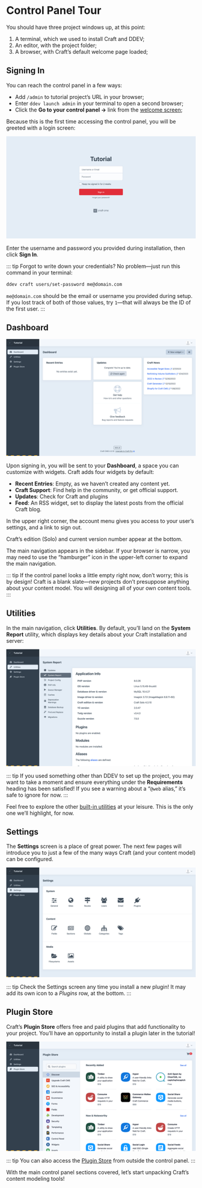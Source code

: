 # Control Panel Tour

You should have three project windows up, at this point:

1. A terminal, which we used to install Craft and DDEV;
1. An editor, with the project folder;
1. A browser, with Craft’s default welcome page loaded;

## Signing In

You can reach the control panel in a few ways:

- Add `/admin` to tutorial project’s URL in your browser;
- Enter `ddev launch admin` in your terminal to open a second browser;
- Click the **Go to your control panel &rarr;** link from the [welcome screen](./README.md#setup);

Because this is the first time accessing the control panel, you will be greeted with a login screen:

<BrowserShot url="https://tutorial.ddev.site/admin/login" :link="false" caption="Craft’s login screen.">
<img src="../images/login.png" alt="Screenshot of Craft’s login screen" />
</BrowserShot>

Enter the username and password you provided during installation, then click **Sign In**.

::: tip
Forgot to write down your credentials? No problem—just run this command in your terminal:

```sh
ddev craft users/set-password me@domain.com
```

`me@domain.com` should be the email or username you provided during setup. If you lost track of both of those values, try `1`—that will always be the ID of the first user.
:::

## Dashboard

<BrowserShot
    url="https://tutorial.ddev.site/admin/dashboard"
    id="dashboard"
    :poi="{
        widgets: [35, 40],
        account: [93, 4],
        edition: [65, 90],
        navigation: [13, 20],
    }"
    :link="false"
    caption="The control panel without any content.">
<img src="../images/empty-control-panel.png" alt="Screenshot of the Craft CMS control panel Dashboard" />
</BrowserShot>

Upon signing in, you will be sent to your **Dashboard**, a space you can customize with <Poi label="1" id="widgets" target="dashboard" /> widgets. Craft adds four widgets by default:

- **Recent Entries**: Empty, as we haven’t created any content yet.
- **Craft Support**: Find help in the community, or get official support.
- **Updates**: Check for Craft and plugins
- **Feed**: An RSS widget, set to display the latest posts from the official Craft blog.

In the upper right corner, the account menu <Poi label="2" id="account" target="dashboard" /> gives you access to your user’s settings, and a link to sign out.

Craft’s edition (Solo) and current version number <Poi label="3" id="edition" target="dashboard" /> appear at the bottom.

The main navigation <Poi label="4" id="navigation" target="dashboard" /> appears in the sidebar. If your browser is narrow, you may need to use the “hamburger” icon in the upper-left corner to expand the main navigation.

::: tip
If the control panel looks a little empty right now, don’t worry; this is by design! Craft is a blank slate—new projects don’t presuppose anything about your content model. You will designing all of your own content tools.
:::

## Utilities

In the main navigation, click **Utilities**. By default, you’ll land on the **System Report** utility, which displays key details about your Craft installation and server:

<BrowserShot url="https://tutorial.ddev.site/admin/utilities/system-report" :link="false" caption="The System Report utility lists important details about your installation.">
<img src="../images/utilities.png" alt="Screenshot of the Craft CMS utilities section" />
</BrowserShot>

::: tip
If you used something other than DDEV to set up the project, you may want to take a moment and ensure everything under the **Requirements** heading has been satisfied! If you see a warning about a “`@web` alias,” it’s safe to ignore for now.
:::

Feel free to explore the other [built-in utilities](/4.x/control-panel.md#utilities) at your leisure. This is the only one we’ll highlight, for now.

## Settings

The **Settings** screen is a place of great power. The next few pages will introduce you to just a few of the many ways Craft (and your content model) can be configured.

<BrowserShot url="https://tutorial.ddev.site/admin/settings" :link="false" caption="Craft’s settings screen.">
<img src="../images/settings.png" alt="A grid of icons and labels for Craft’s settings groups." />
</BrowserShot>

::: tip
Check the Settings screen any time you install a new plugin! It may add its own icon to a _Plugins_ row, at the bottom.
:::

## Plugin Store

Craft’s **Plugin Store** offers free and paid plugins that add functionality to your project. You’ll have an opportunity to install a plugin later in the tutorial!

<BrowserShot url="https://tutorial.ddev.site/admin/plugin-store" :link="false" caption="The Craft CMS Plugin Store.">
<img src="../images/plugin-store.png" alt="Screenshot of Craft’s Plugin Store, viewed from the control panel" />
</BrowserShot>

::: tip
You can also access the [Plugin Store](https://plugins.craftcms.com/) from outside the control panel.
:::

With the main control panel sections covered, let’s start unpacking Craft’s content modeling tools!
